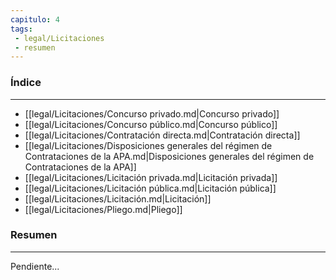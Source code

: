 ```yaml
---
capitulo: 4
tags: 
 - legal/Licitaciones
 - resumen
---
```

### Índice
---
 * [[legal/Licitaciones/Concurso privado.md|Concurso privado]]
 * [[legal/Licitaciones/Concurso público.md|Concurso público]]
 * [[legal/Licitaciones/Contratación directa.md|Contratación directa]]
 * [[legal/Licitaciones/Disposiciones generales del régimen de Contrataciones de la APA.md|Disposiciones generales del régimen de Contrataciones de la APA]]
 * [[legal/Licitaciones/Licitación privada.md|Licitación privada]]
 * [[legal/Licitaciones/Licitación pública.md|Licitación pública]]
 * [[legal/Licitaciones/Licitación.md|Licitación]]
 * [[legal/Licitaciones/Pliego.md|Pliego]]

### Resumen
---
Pendiente...